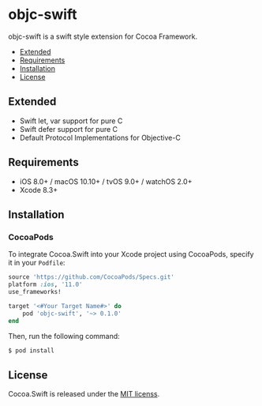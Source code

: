 # objc-swift

objc-swift is a swift style extension for Cocoa Framework.

- [Extended](#extended)
- [Requirements](#requirements)
- [Installation](#installation)
- [License](#license)

## Extended

- Swift let, var support for pure C
- Swift defer support for pure C
- Default Protocol Implementations for Objective-C

## Requirements

- iOS 8.0+ / macOS 10.10+ / tvOS 9.0+ / watchOS 2.0+
- Xcode 8.3+

## Installation

### CocoaPods

To integrate Cocoa.Swift into your Xcode project using CocoaPods, specify it in your `Podfile`:

```ruby
source 'https://github.com/CocoaPods/Specs.git'
platform :ios, '11.0'
use_frameworks!

target '<#Your Target Name#>' do
    pod 'objc-swift', '~> 0.1.0'
end
```

Then, run the following command:

```bash
$ pod install
```

## License

Cocoa.Swift is released under the [MIT licenss](https://github.com/0xxd0/objc-swift/blob/master/LICENSE).
